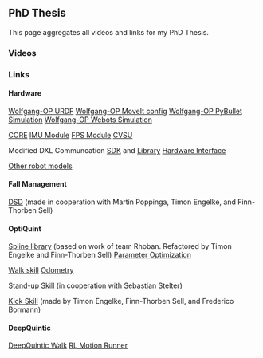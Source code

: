 ## PhD Thesis

This page aggregates all videos and links for my PhD Thesis.

### Videos


### Links

#### Hardware
[Wolfgang-OP URDF](https://github.com/bit-bots/wolfgang_robot/tree/master/wolfgang_description)
[Wolfgang-OP MoveIt config](https://github.com/bit-bots/wolfgang_robot/tree/master/wolfgang_moveit_config)
[Wolfgang-OP PyBullet Simulation](https://github.com/bit-bots/wolfgang_robot/tree/master/wolfgang_pybullet_sim)
[Wolfgang-OP Webots Simulation](https://github.com/bit-bots/wolfgang_robot/tree/master/wolfgang_webots_sim)

[CORE](https://github.com/bit-bots/wolfgang_core)
[IMU Module](https://github.com/bit-bots/bitbots_imu_dxl)
[FPS Module](https://github.com/bit-bots/bit_foot)
[CVSU](https://github.com/bit-bots/wolfgang_constant_voltage)

Modified DXL Communcation [SDK](https://github.com/bit-bots/DynamixelSDK) and [Library](https://github.com/bit-bots/dynamixel-workbench)
[Hardware Interface](https://github.com/bit-bots/bitbots_lowlevel)

[Other robot models](https://github.com/bit-bots/humanoid_robots_ros2)

#### Fall Management
[DSD](https://github.com/bit-bots/dynamic_stack_decider) (made in cooperation with Martin Poppinga, Timon Engelke, and Finn-Thorben Sell)


#### OptiQuint
[Spline library](https://github.com/bit-bots/bitbots_motion/tree/master/bitbots_splines) (based on work of team Rhoban. Refactored by Timon Engelke and Finn-Thorben Sell)
[Parameter Optimization](https://github.com/bit-bots/parallel_parameter_search)

[Walk skill](https://bit-bots.github.io/quintic_walk/)
[Odometry](https://github.com/bit-bots/bitbots_motion/tree/master/bitbots_odometry)

[Stand-up Skill](https://github.com/bit-bots/bitbots_motion/tree/master/bitbots_dynamic_kick) (in cooperation with Sebastian Stelter)

[Kick Skill](https://github.com/bit-bots/bitbots_motion/tree/master/bitbots_dynamic_kick) (made by Timon Engelke, Finn-Thorben Sell, and Frederico Bormann)

#### DeepQuintic
[DeepQuintic Walk](https://github.com/bit-bots/deep_quintic)
[RL Motion Runner](https://github.com/bit-bots/bitbots_motion/tree/master/bitbots_rl_motion)
